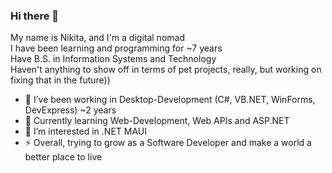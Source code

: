 ### Hi there 👋

My name is Nikita, and I'm a digital nomad <br />
I have been learning and programming for ~7 years <br />
Have B.S. in Information Systems and Technology <br />
Haven't anything to show off in terms of pet projects, really, but working on fixing that in the future)) <br />

- 🔭 I’ve been working in Desktop-Development (C#, VB.NET, WinForms, DevExpress) ~2 years
- 🌱 Currently learning Web-Development, Web APIs and ASP.NET
- 🤔 I’m interested in .NET MAUI
- ⚡ Overall, trying to grow as a Software Developer and make a world a better place to live
